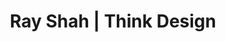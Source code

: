 ---
title: "Ray Shah | Think Design"
first_name: "Ray"
last_name: "Shah"
url: /rayshah/
creation_date: 2018-09-24T11:07:10+06:00
expiry_date: 2018-09-24T11:07:10+06:00
company_name: "Think Design"
position: "Founder at Think Design"
profile_photo: 
   img: "/td005/images/rayshah/rayshah.jpg"
   alt: "Ray Shah , Think Design - Profile"

company_logo: 
  img: "/td005/images/rayshah/think-design.png"
  alt: "Ray Shah , Think Design - logo"
# slogan: "Your Digital Victory"
images: 
  - "/td005/images/rayshah/rayshah.jpg"
description: "As founder of Think Design, I work with Fortune 500 companies which need an online presence refresh. I analyze their business model and apply 23-years of user-centered design experience to deliver transformative results."

summary: "As founder of Think Design, I work with Fortune 500 companies which need an online presence refresh. I analyze their business model and apply 23-years of user-centered design experience to deliver transformative results."
card_type: "unpaid"
no_index: true
link_nofollow: false
app_name: "Ray Shah"
about: "As founder of Think Design, I work with Fortune 500 companies which need an online presence refresh. I analyze their business model and apply 23-years of user-centered design experience to deliver transformative results."
app_icon: "/td005/images/rayshah/rayshah.jpg"
# Address
address_line_1: "Manhattan,"
# address_line_2 : "Uganda Road,"
# state: "Gujarat"
country: "New York"
# city: "Porbandar"
# zip_code: "360575"
 
# Social Detail
contact_no_1: 
  url: "19174760952"
  text: "+1 (917) 476-0952"

# contact_no_2: 
#   url: "919313641883"
#   text: "+91 93136 41 883"
  
website: 
  url: "https://thinkdesign.com/"
  text: "www.thinkdesign.com"
  
mail: 
  url: "rayshah@thinkdesign.com"
  text: "rayshah@thinkdesign.com"

twitter: 
  url: "https://twitter.com/rayshah"
  text: "Ray Shah"

# facebook: 
#   url: "https://www.facebook.com/Ray.Shah"
#   text: "Ray Shah"

linkedin: 
  url: "https://www.linkedin.com/in/rayshah"
  text: "Ray Shah"

instagram: 
  url: "https://www.instagram.com/raypicman/"
  text: "Ray Shah"
  
# youtube: 
#   url: "https://www.youtube.com/"
#   text: "Ray Shah"

# Other Variable
payment_plan: ""
payment_amount: ""
salesman_id: ""
referrer _id: ""

weight: 50
layout: td005
draft: false
company_name_show: show
---